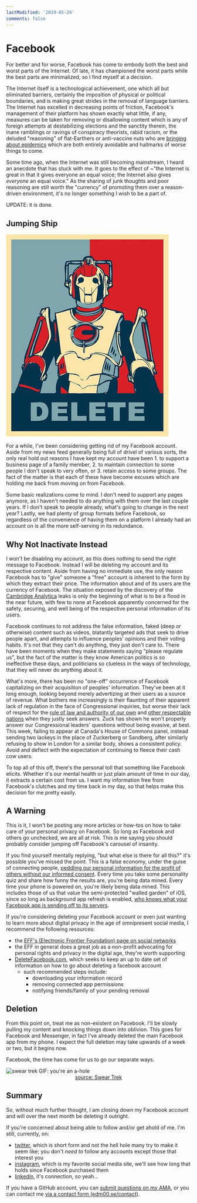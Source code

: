 ```yaml
---
lastModified: '2019-05-29'
comments: false
---
```


# Facebook

For better and for worse, Facebook has come to embody both the best and worst parts of the Internet. Of late, it has championed the worst parts while the best parts are minimalized, so I find myself at a decision.

The Internet itself is a technological achievement, one which all but eliminated barriers, certainly the imposition of physical or political boundaries, and is making great strides in the removal of language barriers. The Internet has excelled in decreasing points of friction, Facebook's management of their platform has shown exactly what little, if any, measures can be taken for removing or disallowing content which is any of foreign attempts at destabilizing elections and the sanctity therein, the inane ramblings or ravings of conspiracy theorists, rabid racism, or the deluded "reasoning" of flat-Earthers or anti-vaccine nuts who are [bringing about epidemics][measles-epidemic] which are both entirely avoidable and hallmarks of worse things to come.

Some time ago, when the Internet was still becoming mainstream, I heard an anecdote that has stuck with me. It goes to the effect of ~"the Internet is great in that it gives everyone an equal voice; the Internet also gives _everyone_ an equal voice." As the sharing of junk thoughts and poor reasoning are still worth the "currency" of promoting them over a reason-driven environment, it's no longer something I wish to be a part of.

UPDATE: it is done.

## Jumping Ship

![Cyberman DELETE](img/Cyberman_Delete.jpg)

For a while, I've been considering getting rid of my Facebook account. Aside from my news feed generally being full of drivel of various sorts, the only real hold out reasons I have kept my account have been 1. to support a business page of a family member, 2. to maintain connection to some people I don't speak to very often, or 3. retain access to some groups. The fact of the matter is that each of these have become excuses which are holding me back from moving on from Facebook.

Some basic realizations come to mind. I don't need to support any pages anymore, as I haven't needed to do anything with them over the last couple years. If I don't speak to people already, what's going to change in the next year? Lastly, we had plenty of group formats before Facebook, so regardless of the convenience of having them on a platform I already had an account on is all the more self-serving in its redundance.

## Why Not Inactivate Instead

I won't be disabling my account, as this does nothing to send the right message to Facebook. Instead I will be deleting my account and its respective content. Aside from having no immediate use, the only reason Facebook has to "give" someone a "free" account is inherent to the form by which they extract their price. The information about and of its users are the currency of Facebook. The situation exposed by the discovery of the [Cambridge Analytica][wiki-ca] leaks is only the beginning of what is to be a flood in the near future, with few to none at Facebook apparently concerned for the safety, securing, and well being of the respective personal information of its users.

Facebook continues to not address the false information, faked (deep or otherwise) content such as videos, blatantly targeted ads that seek to drive people apart, and attempts to influence peoples' opinions and their voting habits. It's not that they can't do anything, they just don't care to. There have been moments when they make statements saying "please regulate us", but the fact of the matter is they know American politics is so ineffective these days, and politicians so clueless in the ways of technology, that they will never do anything about it.

What's more, there has been no "one-off" occurrence of Facebook capitalizing on their acquisition of peoples' information. They've been at it long enough, looking beyond merely advertizing at their users as a source of revenue. What bothers me increasingly is their flaunting of their apparent lack of regulation in the face of Congressional inquiries, but worse their lack of respect for the [rule of law and authority of our own][zuck-us-congress] and [other respectable nations][cbc-fb] when they justly seek answers. Zuck has shown he won't properly answer our Congressional leaders' questions without being evasive, at best. This week, failing to appear at Canada's House of Commons panel, instead sending two lackeys in the place of Zuckerberg or Sandberg, after similarly refusing to show in London for a similar body, shows a consistent policy. Avoid and deflect with the expectation of continuing to fleece their cash cow users.

To top all of this off, there's the personal toll that something like Facebook elicits. Whether it's our mental health or just plain amount of time in our day, it extracts a certain cost from us. I want my information free from Facebook's clutches and my time back in my day, so that helps make this decision for me pretty easily.

## A Warning

This is it, I won't be posting any more articles or how-tos on how to take care of your personal privacy on Facebook. So long as Facebook and others go unchecked, we are all at risk. This is me saying you should probably consider jumping off Facebook's carousel of insanity.

If you find yourself mentally replying, "but what else is there for all this?" it's possible you've missed the point. This is a false economy, under the guise of connecting people, [peddling our personal information for the profit of others without our informed consent][fb-nyt]. Every time you take some personality quiz and share how funny the results are, you're being data mined. Every time your phone is powered on, you're likely being data mined. This includes those of us that value the semi-protected "walled garden" of iOS, since so long as background app refresh is enabled, [who knows what your Facebook app is sending off to its servers][fb-bg].

If you're considering deleting your Facebook account or even just wanting to learn more about digital privacy in the age of omnipresent social media, I recommend the following resources:

- the [EFF's (Electronic Frontier Foundation) page on social networks][eff-social]
- the EFF in general does a great job as a non-profit advocating for personal rights and privacy in the digital age, they're worth supporting
- [DeleteFacebook.com][delete-fb], which seeks to keep an up to date set of information on how to go about deleting a facebook account
  - such recommended steps include:
    - downloading your information record
    - removing connected app permissions
    - notifying friends/family of your pending removal

## Deletion

From this point on, treat me as non-existent on Facebook. I'll be slowly pulling my content and knocking things down into oblivion. This goes for Facebook and Messenger, in fact I've already deleted the main Facebook app from my phone. I expect the full deletion may take upwards of a week or two, but it begins now.

Facebook, the time has come for us to go our separate ways.

<img src="https://66.media.tumblr.com/aa0557d12b8a77972d28db7c0fd94da7/tumblr_pljgswS3pM1vaqoiqo1_250.gif" alt="swear trek GIF: you're an a-hole" width="460">

<center><a href="https://sweartrek.tumblr.com/post/182460924601">source: Swear Trek</a></center>

## Summary

So, without much further thought, I am closing down my Facebook account and will over the next month be deleting it outright.

If you're concerned about being able to follow and/or get ahold of me. I'm still, currently, on:

- [<i class="fa fa-fw fa-twitter"></i>twitter][tweeter], which is short form and not the hell hole many try to make it seem like; you don't _need to_ follow any accounts except those that interest you
- [<i class="fa fa-fw fa-instagram"></i>instagram][ig], which is my favorite social media site, we'll see how long that holds since Facebook purchased them
- [<i class="fa fa-fw fa-linkedin"></i>linkedin][linkedin], it's connection, so yeah...

If you have a GitHub account, you can [submit questions on my AMA][ama], or you can contact me [via a contact form (edm00.se/contact)][contact-form].

[measles-epidemic]: https://www.npr.org/sections/health-shots/2019/04/30/718220586/is-measles-here-to-stay
[wiki-ca]: https://en.wikipedia.org/wiki/Cambridge_Analytica
[zuck-us-congress]: https://www.npr.org/sections/thetwo-way/2018/04/11/599590470/mark-zuckerberg-is-back-before-congress-for-a-second-day-of-testimony
[cbc-fb]: https://www.cbc.ca/news/politics/facebook-contempt-parliament-1.5145347
[fb-nyt]: https://www.nytimes.com/2018/04/11/technology/facebook-privacy-hearings.html
[fb-bg]: https://www.washingtonpost.com/technology/2019/05/28/its-middle-night-do-you-know-who-your-iphone-is-talking/?noredirect=on
[eff-social]: https://www.eff.org/issues/social-networks
[delete-fb]: https://deletefacebook.com/
[tweeter]: https://twitter.com/edm00se
[ig]: https://twitter.com/edm00se
[linkedin]: https://www.linkedin.com/in/emccormick
[ama]: https://github.com/edm00se/ama
[contact-form]: https://edm00.se/contact
